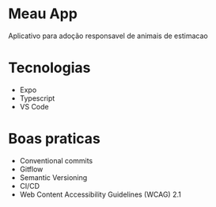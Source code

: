 # Meau App

Aplicativo para adoção responsavel de animais de estimacao

# Tecnologias

- Expo
- Typescript
- VS Code

# Boas praticas

- Conventional commits
- Gitflow
- Semantic Versioning
- CI/CD
- Web Content Accessibility Guidelines (WCAG) 2.1



